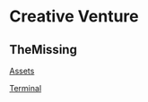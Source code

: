 # Creative Venture
## TheMissing
[Assets](https://github.com/TheCreativeVentureSeries/TheMissing_Assets)

[Terminal](https://thecreativeventureseries.github.io/Terminal/)
